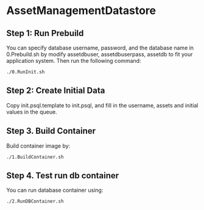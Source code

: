 # AssetManagementDatastore

## Step 1: Run Prebuild

You can specify database username, password, and the database name in 0.Prebuild.sh by modify assetdbuser, assetdbuserpass, assetdb to fit your application system. Then run the following command: 
```
./0.RunInit.sh
```

## Step 2: Create Initial Data

Copy init.psql.template to init.psql, and fill in the username, assets and initial values in the queue.

## Step 3. Build Container

Build container image by:  
```
./1.BuildContainer.sh
```

## Step 4. Test run db container

You can run database container using:
```
./2.RunDBContainer.sh
```
